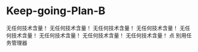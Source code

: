 # Keep-going-Plan-B
无任何技术含量！
无任何技术含量！
无任何技术含量！
无任何技术含量！
无任何技术含量！
无任何技术含量！
无任何技术含量！
无任何技术含量！
点 别用任务管理器
